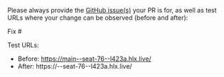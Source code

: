 Please always provide the [GitHub issue(s)](../issues) your PR is for, as well as test URLs where your change can be observed (before and after):

Fix #<gh-issue-id>

Test URLs:
- Before: https://main--seat-76--l423a.hlx.live/
- After: https://<branch>--seat-76--l423a.hlx.live/
